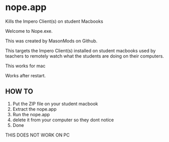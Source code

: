 # nope.app
Kills the Impero Client(s) on student Macbooks

Welcome to Nope.exe.

This was created by MasonMods on Github. 

This targets the Impero Client(s) installed on student macbooks used by teachers to remotely watch what the students are doing on their computers. 

This works for mac

Works after restart. 


HOW TO 
------------
1. Put the ZIP file on your student macbook
2. Extract the nope.app
3. Run the nope.app
4. delete it from your computer so they dont notice
5. Done

THIS DOES NOT WORK ON PC
